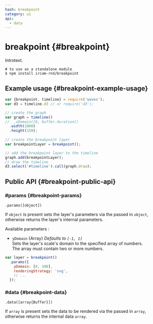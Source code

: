 ```yaml
---
hash: breakpoint
category: ui
api:
  - data
---
```


# breakpoint {#breakpoint}

Introtext.

~~~
# to use as a standalone module
$ npm install ircam-rnd/breakpoint
~~~

## Example usage {#breakpoint-example-usage}

~~~javascript
var {breakpoint, timeline} = require('waves');
var d3 = timeline.d3 // or require('d3');

// create the graph
var graph = timeline()
//  .xDomain([0, buffer.duration])
  .width(1000)
  .height(150);
  
// create the breakpoint layer
var breakpointLayer = breakpoint();

// add the breakpoint layer to the timeline
graph.add(breakpointLayer);
// draw the timeline
d3.select('#timeline').call(graph.draw);
~~~


## Public API {#breakpoint-public-api}


### #params {#breakpoint-params}

`.params([object])`

If `object` is present sets the layer's parameters via the passed in `object`, otherwise returns the layer's internal parameters.  

Available parameters :

* `yDomain` {Array} _Defaults to `[-1, 1]`_  
  Sets the layer's scale's domain to the specified array of numbers.  
  The array must contain two or more numbers.  

~~~javascript
var layer = breakpoint()
  .params({
    yDomain: [0, 100],
    renderingStrategy: 'svg',
    // ...
  });
~~~ 


### #data {#breakpoint-data}

`.data([array{Buffer}])`

If `array` is present sets the data to be rendered via the passed in `array`, otherwise returns the internal data `array`.
